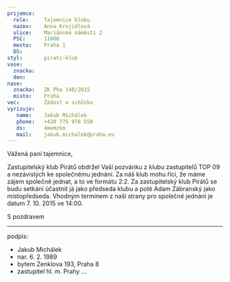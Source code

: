 ```yaml
---
prijemce: 
  role:     Tajemnice klubu
  nazev:    Anna Krojidlová
  ulice:    Mariánské náměstí 2
  PSC:      11000
  mesto:    Praha 1
  DS:       
styl:       pirati-klub
vase:
  znacka:   
  den:
nase:
  znacka:   ZK Pha 148/2015
  misto:    Praha
vec:        Žádost o schůzku
vyrizuje:   
   name:    Jakub Michálek
   phone:   +420 775 978 550
   ds:      4memzkm
   mail:    jakub.michalek@praha.eu
---
```


Vážená paní tajemnice,

Zastupitelský klub Pirátů obdržel Vaší pozvánku z klubu zastupitelů TOP 09 a nezávislých ke společnému jednání. Za náš klub mohu říci, že máme zájem společně jednat, a to ve formátu 2:2. Za zastupitelský klub Pirátů se budu setkání účastnit já jako předseda klubu a poté Adam Zábranský jako místopředseda. Vhodným termínem z naší strany pro společné jednání je datum 7. 10. 2015 ve 14:00. 

S pozdravem

---
podpis: 
  - Jakub Michálek
  - nar. 6. 2. 1989
  - bytem Zenklova 193, Praha 8
  - zastupitel hl. m. Prahy
...
